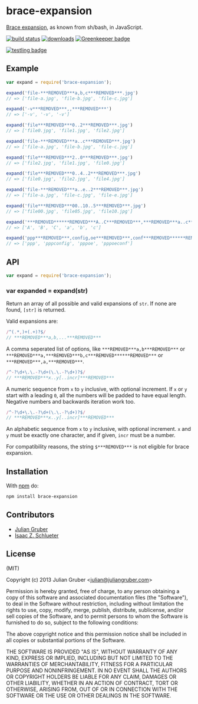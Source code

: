 # brace-expansion

[Brace expansion](https://www.gnu.org/software/bash/manual/html_node/Brace-Expansion.html), 
as known from sh/bash, in JavaScript.

[![build status](https://secure.travis-ci.org/juliangruber/brace-expansion.svg)](http://travis-ci.org/juliangruber/brace-expansion)
[![downloads](https://img.shields.io/npm/dm/brace-expansion.svg)](https://www.npmjs.org/package/brace-expansion)
[![Greenkeeper badge](https://badges.greenkeeper.io/juliangruber/brace-expansion.svg)](https://greenkeeper.io/)

[![testling badge](https://ci.testling.com/juliangruber/brace-expansion.png)](https://ci.testling.com/juliangruber/brace-expansion)

## Example

```js
var expand = require('brace-expansion');

expand('file-***REMOVED***a,b,c***REMOVED***.jpg')
// => ['file-a.jpg', 'file-b.jpg', 'file-c.jpg']

expand('-v***REMOVED***,,***REMOVED***')
// => ['-v', '-v', '-v']

expand('file***REMOVED***0..2***REMOVED***.jpg')
// => ['file0.jpg', 'file1.jpg', 'file2.jpg']

expand('file-***REMOVED***a..c***REMOVED***.jpg')
// => ['file-a.jpg', 'file-b.jpg', 'file-c.jpg']

expand('file***REMOVED***2..0***REMOVED***.jpg')
// => ['file2.jpg', 'file1.jpg', 'file0.jpg']

expand('file***REMOVED***0..4..2***REMOVED***.jpg')
// => ['file0.jpg', 'file2.jpg', 'file4.jpg']

expand('file-***REMOVED***a..e..2***REMOVED***.jpg')
// => ['file-a.jpg', 'file-c.jpg', 'file-e.jpg']

expand('file***REMOVED***00..10..5***REMOVED***.jpg')
// => ['file00.jpg', 'file05.jpg', 'file10.jpg']

expand('***REMOVED******REMOVED***A..C***REMOVED***,***REMOVED***a..c***REMOVED******REMOVED***')
// => ['A', 'B', 'C', 'a', 'b', 'c']

expand('ppp***REMOVED***,config,oe***REMOVED***,conf***REMOVED******REMOVED***')
// => ['ppp', 'pppconfig', 'pppoe', 'pppoeconf']
```

## API

```js
var expand = require('brace-expansion');
```

### var expanded = expand(str)

Return an array of all possible and valid expansions of `str`. If none are
found, `[str]` is returned.

Valid expansions are:

```js
/^(.*,)+(.+)?$/
// ***REMOVED***a,b,...***REMOVED***
```

A comma seperated list of options, like `***REMOVED***a,b***REMOVED***` or `***REMOVED***a,***REMOVED***b,c***REMOVED******REMOVED***` or `***REMOVED***,a,***REMOVED***`.

```js
/^-?\d+\.\.-?\d+(\.\.-?\d+)?$/
// ***REMOVED***x..y[..incr]***REMOVED***
```

A numeric sequence from `x` to `y` inclusive, with optional increment.
If `x` or `y` start with a leading `0`, all the numbers will be padded
to have equal length. Negative numbers and backwards iteration work too.

```js
/^-?\d+\.\.-?\d+(\.\.-?\d+)?$/
// ***REMOVED***x..y[..incr]***REMOVED***
```

An alphabetic sequence from `x` to `y` inclusive, with optional increment.
`x` and `y` must be exactly one character, and if given, `incr` must be a
number.

For compatibility reasons, the string `$***REMOVED***` is not eligible for brace expansion.

## Installation

With [npm](https://npmjs.org) do:

```bash
npm install brace-expansion
```

## Contributors

- [Julian Gruber](https://github.com/juliangruber)
- [Isaac Z. Schlueter](https://github.com/isaacs)

## License

(MIT)

Copyright (c) 2013 Julian Gruber &lt;julian@juliangruber.com&gt;

Permission is hereby granted, free of charge, to any person obtaining a copy of
this software and associated documentation files (the "Software"), to deal in
the Software without restriction, including without limitation the rights to
use, copy, modify, merge, publish, distribute, sublicense, and/or sell copies
of the Software, and to permit persons to whom the Software is furnished to do
so, subject to the following conditions:

The above copyright notice and this permission notice shall be included in all
copies or substantial portions of the Software.

THE SOFTWARE IS PROVIDED "AS IS", WITHOUT WARRANTY OF ANY KIND, EXPRESS OR
IMPLIED, INCLUDING BUT NOT LIMITED TO THE WARRANTIES OF MERCHANTABILITY,
FITNESS FOR A PARTICULAR PURPOSE AND NONINFRINGEMENT. IN NO EVENT SHALL THE
AUTHORS OR COPYRIGHT HOLDERS BE LIABLE FOR ANY CLAIM, DAMAGES OR OTHER
LIABILITY, WHETHER IN AN ACTION OF CONTRACT, TORT OR OTHERWISE, ARISING FROM,
OUT OF OR IN CONNECTION WITH THE SOFTWARE OR THE USE OR OTHER DEALINGS IN THE
SOFTWARE.
